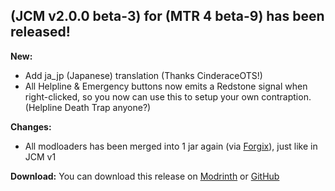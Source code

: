 ## (JCM v2.0.0 beta-3) for (MTR 4 beta-9) has been released!

**New:**
- Add ja_jp (Japanese) translation (Thanks CinderaceOTS!)
- All Helpline & Emergency buttons now emits a Redstone signal when right-clicked, so you now can use this to setup your own contraption. (Helpline Death Trap anyone?)

**Changes:**
- All modloaders has been merged into 1 jar again (via [Forgix](https://github.com/PacifistMC/Forgix)), just like in JCM v1

**Download:**
You can download this release on [Modrinth](https://modrinth.com/mod/jcm) or [GitHub](https://github.com/DistrictOfJoban/Joban-Client-Mod/releases)
